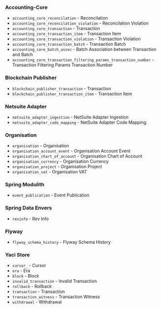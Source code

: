 ### Accounting-Core
- `accounting_core_reconcilation` - Reconcilation
- `accounting_core_reconcilation_violation` - Reconcilation Violation
- `accounting_core_transaction` - Transaction
- `accounting_core_transaction_item` - Transaction Item
- `accounting_core_transaction_violation` - Transaction Violation
- `accounting_core_transaction_batch` - Transaction Batch
- `accounting_core_batch_assoc` - Batch Association between Transaction and Batch
- `accounting_core_transaction_filtering_params_transaction_number` - Transaction Filtering Params Transaction Number

### Blockchain Publisher
- `blockchain_publisher_transaction` - Transaction
- `blockchain_publisher_transaction_item` - Transaction Item

### Netsuite Adapter
- `netsuite_adapter_ingestion` - NetSuite Adapter Ingestion
- `netsuite_adapter_code_mapping` - NetSuite Adapter Code Mapping

### Organisation
- `organisation` - Organisation
- `organisation_account_event` - Organisation Account Event
- `organisation_chart_of_account` - Organisation Chart of Account
- `organisation_currency` - Organisation Currency
- `organisation_project` - Organisation Project
- `organisation_vat` - Organisation VAT

### Spring Modulith
- `event_publication` - Event Publication

### Spring Data Envers
- `revinfo` - Rev Info

### Flyway
- `flyway_schema_history` - Flyway Schema History

### Yaci Store
- `cursor_` - Cursor
- `era` - Era
- `block` - Block
- `invalid_transaction` - Invalid Transaction
- `rollback` - Rollback
- `transaction` - Transaction
- `transaction_witness` - Transaction Witness
- `withdrawal` - Withdrawal
